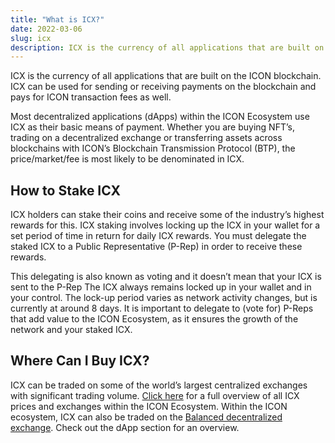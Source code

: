 ```yaml
---
title: "What is ICX?"
date: 2022-03-06
slug: icx
description: ICX is the currency of all applications that are built on the ICON blockchain.
---
```


ICX is the currency of all applications that are built on the ICON blockchain. ICX can be used for sending or receiving payments on the blockchain and pays for ICON transaction fees as well.

Most decentralized applications (dApps) within the ICON Ecosystem use ICX as their basic means of payment. Whether you are buying NFT’s, trading on a decentralized exchange or transferring assets across blockchains with ICON’s Blockchain Transmission Protocol (BTP), the price/market/fee is most likely to be denominated in ICX.

## How to Stake ICX

ICX holders can stake their coins and receive some of the industry’s highest rewards for this. ICX staking involves locking up the ICX in your wallet for a set period of time in return for daily ICX rewards. You must delegate the staked ICX to a Public Representative (P-Rep) in order to receive these rewards.

This delegating is also known as voting and it doesn’t mean that your ICX is sent to the P-Rep The ICX always remains locked up in your wallet and in your control. The lock-up period varies as network activity changes, but is currently at around 8 days. It is important to delegate to (vote for) P-Reps that add value to the ICON Ecosystem, as it ensures the growth of the network and your staked ICX.

## Where Can I Buy ICX?

ICX can be traded on some of the world’s largest centralized exchanges with significant trading volume. [Click here](https://coinmarketcap.com/currencies/icon/) for a full overview of all ICX prices and exchanges within the ICON Ecosystem. Within the ICON ecosystem, ICX can also be traded on the [Balanced decentralized exchange](https://balanced.network/). Check out the dApp section for an overview.

